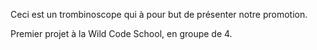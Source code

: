 Ceci est un trombinoscope qui à pour but de présenter notre promotion.

Premier projet à la Wild Code School, en groupe de 4.
